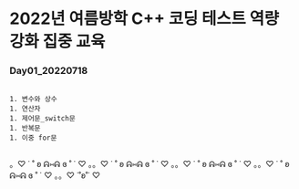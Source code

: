 # 2022년 여름방학 C++ 코딩 테스트 역량 강화 집중 교육
  
### Day01_20220718

<pre>
<code>
1. 변수와 상수
1. 연산자
1. 제어문_switch문
1. 반복문
1. 이중 for문  
  </code>
</pre>
  
。♡ ˙ ˚ ʚ ᕱ⑅ᕱ ɞ ˚ ˙ ♡ 。。♡ ˙ ˚ ʚ ᕱ⑅ᕱ ɞ ˚ ˙ ♡ 。。♡ ˙ ˚ ʚ ᕱ⑅ᕱ ɞ ˚ ˙ ♡ 。。♡ ˙ ˚ ʚ ᕱ⑅ᕱ ɞ ˚ ˙ ♡ 。。♡ ˙˚ʚ˚˙ ♡